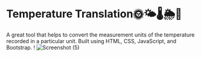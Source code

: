 # Temperature Translation🌞🌤️🌡️🌦️🌈


A great tool that helps to convert the measurement units of the temperature recorded in a particular unit. Built using HTML, CSS, JavaScript, and Bootstrap.
!
![Screenshot (5)](https://user-images.githubusercontent.com/86824868/193001066-ffbe653e-e482-4cc5-9ba4-7877e605cbab.png)
